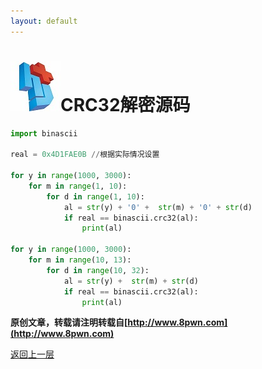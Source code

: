 ```yaml
---
layout: default
---
```

# ![](../img/hj.jpg)CRC32解密源码

```python
import binascii

real = 0x4D1FAE0B //根据实际情况设置

for y in range(1000, 3000):
    for m in range(1, 10):
        for d in range(1, 10):
            al = str(y) + '0' +  str(m) + '0' + str(d)
            if real == binascii.crc32(al):
                print(al)

for y in range(1000, 3000):
    for m in range(10, 13):
        for d in range(10, 32):
            al = str(y) +  str(m) + str(d)
            if real == binascii.crc32(al):
                print(al)


```


__原创文章，转载请注明转载自[http://www.8pwn.com](http://www.8pwn.com)__

[返回上一层](./crypto)
